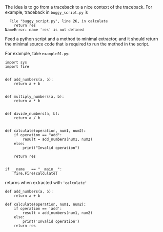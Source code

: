 The idea is to go from a traceback to a nice context of the traceback.
For example, traceback in `buggy_script.py` is 

```
  File "buggy_script.py", line 26, in calculate
    return res
NameError: name 'res' is not defined
```

Feed a python script and a method to minimal extractor, and it should return the minimal source code that is required to run the method in the script.

For example, take `example01.py`:
```python3
import sys
import fire


def add_numbers(a, b):
    return a + b


def multiply_numbers(a, b):
    return a * b


def divide_numbers(a, b):
    return a / b


def calculate(operation, num1, num2):
    if operation == "add":
        result = add_numbers(num1, num2)
    else:
        print("Invalid operation")

    return res


if __name__ == "__main__":
    fire.Fire(calculate)
```

returns when extracted with `'calculate'`

```python3
def add_numbers(a, b):
    return a + b

def calculate(operation, num1, num2):
    if operation == 'add':
        result = add_numbers(num1, num2)
    else:
        print('Invalid operation')
    return res
```
